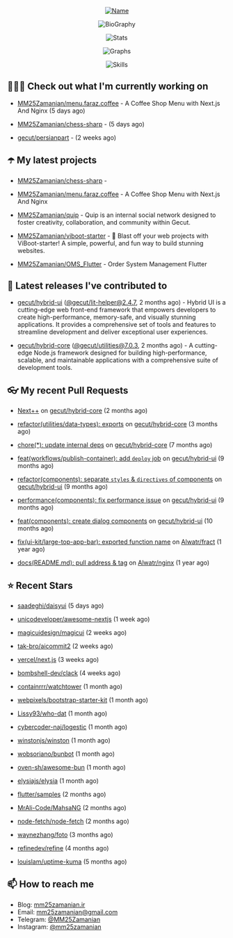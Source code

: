 <p align="center">
  <a href="https://github.com/MM25Zamanian">
    <img
      src="https://readme-typing-svg.demolab.com?font=Comic+Neue&weight=800&size=30&duration=4000&pause=1000&color=04F759&center=true&vCenter=true&multiline=true&repeat=false&width=462&lines=S.+MohammadMahdi+Zamanian"
      alt="Name"
    />
  </a>
</p>

<p align="center">
  <img
    src="https://readme-typing-svg.demolab.com?font=Comic+Neue&duration=4000&pause=1000&color=04F759&center=true&vCenter=true&lines=Junior+Full-Stack+Developer;Focusing+on+Front-End+With+Best+Practice;Trying+to+Learn+SW+Architecture+Patterns"
    alt="BioGraphy"
  />
</p>

<p align="center">
  <img src="https://streak-stats.demolab.com/?user=MM25Zamanian&hide_border=true&border_radius=0&date_format=j%20M%5B%20Y%5D&mode=weekly&card_width=400&background=000802&sideLabels=04F759&dates=04F759&sideNums=04F759&currStreakNum=04F759&ring=04F759&currStreakLabel=04F759&fire=EB4705&hide_longest_streak=true" alt="Stats" />
</p>

<p align="center">
  <img
    src="https://github-readme-activity-graph.vercel.app/graph?username=MM25Zamanian&bg_color=000802&color=04F759&line=04F759&point=ffffff&area=true&hide_border=true"
    alt="Graphs"
  />
</p>

<p align="center">
  <img
    src="https://skillicons.dev/icons?i=androidstudio,arduino,bash,bootstrap,cpp,ts,codepen,css,django,docker,figma,linux,lit,md,mongodb,nginx,nodejs,py,vscode,vite&perline=10"
    alt="Skills"
  />
</p>


## 👨🏻‍💻 Check out what I'm currently working on



- [MM25Zamanian/menu.faraz.coffee](https://github.com/MM25Zamanian/menu.faraz.coffee) - A Coffee Shop Menu with Next.js And Nginx (5 days ago)

- [MM25Zamanian/chess-sharp](https://github.com/MM25Zamanian/chess-sharp) -  (5 days ago)

- [gecut/persianpart](https://github.com/gecut/persianpart) -  (2 weeks ago)

## ☂️ My latest projects



- [MM25Zamanian/chess-sharp](https://github.com/MM25Zamanian/chess-sharp) - 

- [MM25Zamanian/menu.faraz.coffee](https://github.com/MM25Zamanian/menu.faraz.coffee) - A Coffee Shop Menu with Next.js And Nginx

- [MM25Zamanian/quip](https://github.com/MM25Zamanian/quip) - Quip is an internal social network designed to foster creativity, collaboration, and community within Gecut. 

- [MM25Zamanian/viboot-starter](https://github.com/MM25Zamanian/viboot-starter) - 🚀 Blast off your web projects with ViBoot-starter! A simple, powerful, and fun way to build stunning websites.

- [MM25Zamanian/OMS_Flutter](https://github.com/MM25Zamanian/OMS_Flutter) - Order System Management Flutter

## 🎉 Latest releases I've contributed to



- [gecut/hybrid-ui](https://github.com/gecut/hybrid-ui) ([@gecut/lit-helper@2.4.7](https://github.com/gecut/hybrid-ui/releases/tag/%40gecut/lit-helper%402.4.7), 2 months ago) - Hybrid UI is a cutting-edge web front-end framework that empowers developers to create high-performance, memory-safe, and visually stunning applications. It provides a comprehensive set of tools and features to streamline development and deliver exceptional user experiences.

- [gecut/hybrid-core](https://github.com/gecut/hybrid-core) ([@gecut/utilities@7.0.3](https://github.com/gecut/hybrid-core/releases/tag/%40gecut/utilities%407.0.3), 2 months ago) - A cutting-edge Node.js framework designed for building high-performance, scalable, and maintainable applications with a comprehensive suite of development tools.

## 👓 My recent Pull Requests



- [Next&#43;&#43;](https://github.com/gecut/hybrid-core/pull/174) on [gecut/hybrid-core](https://github.com/gecut/hybrid-core) (2 months ago)

- [refactor(utilities/data-types): exports](https://github.com/gecut/hybrid-core/pull/173) on [gecut/hybrid-core](https://github.com/gecut/hybrid-core) (3 months ago)

- [chore(*): update internal deps](https://github.com/gecut/hybrid-core/pull/112) on [gecut/hybrid-core](https://github.com/gecut/hybrid-core) (7 months ago)

- [feat(workflows/publish-container): add `deploy` job](https://github.com/gecut/hybrid-ui/pull/85) on [gecut/hybrid-ui](https://github.com/gecut/hybrid-ui) (9 months ago)

- [refactor(components): separate `styles` &amp; `directives` of components](https://github.com/gecut/hybrid-ui/pull/83) on [gecut/hybrid-ui](https://github.com/gecut/hybrid-ui) (9 months ago)

- [performance(components): fix performance issue](https://github.com/gecut/hybrid-ui/pull/58) on [gecut/hybrid-ui](https://github.com/gecut/hybrid-ui) (9 months ago)

- [feat(components): create dialog components](https://github.com/gecut/hybrid-ui/pull/26) on [gecut/hybrid-ui](https://github.com/gecut/hybrid-ui) (10 months ago)

- [fix(ui-kit/large-top-app-bar): exported function name](https://github.com/Alwatr/fract/pull/155) on [Alwatr/fract](https://github.com/Alwatr/fract) (1 year ago)

- [docs(README.md): pull address &amp; tag](https://github.com/Alwatr/nginx/pull/21) on [Alwatr/nginx](https://github.com/Alwatr/nginx) (1 year ago)

## ⭐ Recent Stars



- [saadeghi/daisyui](https://github.com/saadeghi/daisyui) (5 days ago)

- [unicodeveloper/awesome-nextjs](https://github.com/unicodeveloper/awesome-nextjs) (1 week ago)

- [magicuidesign/magicui](https://github.com/magicuidesign/magicui) (2 weeks ago)

- [tak-bro/aicommit2](https://github.com/tak-bro/aicommit2) (2 weeks ago)

- [vercel/next.js](https://github.com/vercel/next.js) (3 weeks ago)

- [bombshell-dev/clack](https://github.com/bombshell-dev/clack) (4 weeks ago)

- [containrrr/watchtower](https://github.com/containrrr/watchtower) (1 month ago)

- [webpixels/bootstrap-starter-kit](https://github.com/webpixels/bootstrap-starter-kit) (1 month ago)

- [Lissy93/who-dat](https://github.com/Lissy93/who-dat) (1 month ago)

- [cybercoder-naj/logestic](https://github.com/cybercoder-naj/logestic) (1 month ago)

- [winstonjs/winston](https://github.com/winstonjs/winston) (1 month ago)

- [wobsoriano/bunbot](https://github.com/wobsoriano/bunbot) (1 month ago)

- [oven-sh/awesome-bun](https://github.com/oven-sh/awesome-bun) (1 month ago)

- [elysiajs/elysia](https://github.com/elysiajs/elysia) (1 month ago)

- [flutter/samples](https://github.com/flutter/samples) (2 months ago)

- [MrAli-Code/MahsaNG](https://github.com/MrAli-Code/MahsaNG) (2 months ago)

- [node-fetch/node-fetch](https://github.com/node-fetch/node-fetch) (2 months ago)

- [waynezhang/foto](https://github.com/waynezhang/foto) (3 months ago)

- [refinedev/refine](https://github.com/refinedev/refine) (4 months ago)

- [louislam/uptime-kuma](https://github.com/louislam/uptime-kuma) (5 months ago)

## 📫 How to reach me

- Blog: [mm25zamanian.ir](https://mm25zamanian.ir)
- Email: [mm25zamanian@gmail.com](mailto://mm25zamanian@gmail.com)
- Telegram: [@MM25Zamanian](https://t.me/MM25Zamanian)
- Instagram: [@mm25zamanian](https://instagram.com/mm25zamanian)
